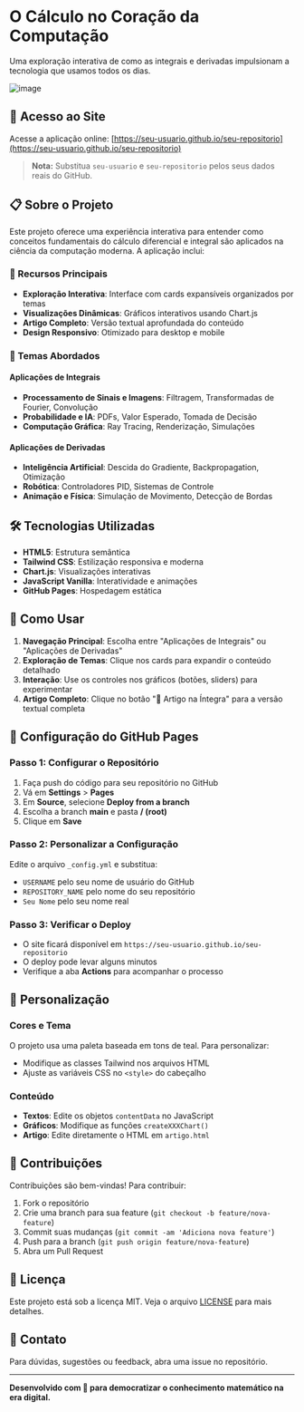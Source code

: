 # O Cálculo no Coração da Computação

Uma exploração interativa de como as integrais e derivadas impulsionam a tecnologia que usamos todos os dias.

![image](https://github.com/user-attachments/assets/f672b32f-9c41-4610-8bb1-4936469074f5)

## 🚀 Acesso ao Site

Acesse a aplicação online: [https://seu-usuario.github.io/seu-repositorio](https://seu-usuario.github.io/seu-repositorio)

> **Nota:** Substitua `seu-usuario` e `seu-repositorio` pelos seus dados reais do GitHub.

## 📋 Sobre o Projeto

Este projeto oferece uma experiência interativa para entender como conceitos fundamentais do cálculo diferencial e integral são aplicados na ciência da computação moderna. A aplicação inclui:

### 🎯 Recursos Principais

- **Exploração Interativa**: Interface com cards expansíveis organizados por temas
- **Visualizações Dinâmicas**: Gráficos interativos usando Chart.js
- **Artigo Completo**: Versão textual aprofundada do conteúdo
- **Design Responsivo**: Otimizado para desktop e mobile

### 🧮 Temas Abordados

#### Aplicações de Integrais
- **Processamento de Sinais e Imagens**: Filtragem, Transformadas de Fourier, Convolução
- **Probabilidade e IA**: PDFs, Valor Esperado, Tomada de Decisão
- **Computação Gráfica**: Ray Tracing, Renderização, Simulações

#### Aplicações de Derivadas
- **Inteligência Artificial**: Descida do Gradiente, Backpropagation, Otimização
- **Robótica**: Controladores PID, Sistemas de Controle
- **Animação e Física**: Simulação de Movimento, Detecção de Bordas

## 🛠️ Tecnologias Utilizadas

- **HTML5**: Estrutura semântica
- **Tailwind CSS**: Estilização responsiva e moderna
- **Chart.js**: Visualizações interativas
- **JavaScript Vanilla**: Interatividade e animações
- **GitHub Pages**: Hospedagem estática

## 📱 Como Usar

1. **Navegação Principal**: Escolha entre "Aplicações de Integrais" ou "Aplicações de Derivadas"
2. **Exploração de Temas**: Clique nos cards para expandir o conteúdo detalhado
3. **Interação**: Use os controles nos gráficos (botões, sliders) para experimentar
4. **Artigo Completo**: Clique no botão "📄 Artigo na Íntegra" para a versão textual completa

## 🚀 Configuração do GitHub Pages

### Passo 1: Configurar o Repositório

1. Faça push do código para seu repositório no GitHub
2. Vá em **Settings** > **Pages**
3. Em **Source**, selecione **Deploy from a branch**
4. Escolha a branch **main** e pasta **/ (root)**
5. Clique em **Save**

### Passo 2: Personalizar a Configuração

Edite o arquivo `_config.yml` e substitua:
- `USERNAME` pelo seu nome de usuário do GitHub
- `REPOSITORY_NAME` pelo nome do seu repositório
- `Seu Nome` pelo seu nome real

### Passo 3: Verificar o Deploy

- O site ficará disponível em `https://seu-usuario.github.io/seu-repositorio`
- O deploy pode levar alguns minutos
- Verifique a aba **Actions** para acompanhar o processo

## 🎨 Personalização

### Cores e Tema
O projeto usa uma paleta baseada em tons de teal. Para personalizar:
- Modifique as classes Tailwind nos arquivos HTML
- Ajuste as variáveis CSS no `<style>` do cabeçalho

### Conteúdo
- **Textos**: Edite os objetos `contentData` no JavaScript
- **Gráficos**: Modifique as funções `createXXXChart()` 
- **Artigo**: Edite diretamente o HTML em `artigo.html`

## 🤝 Contribuições

Contribuições são bem-vindas! Para contribuir:

1. Fork o repositório
2. Crie uma branch para sua feature (`git checkout -b feature/nova-feature`)
3. Commit suas mudanças (`git commit -am 'Adiciona nova feature'`)
4. Push para a branch (`git push origin feature/nova-feature`)
5. Abra um Pull Request

## 📄 Licença

Este projeto está sob a licença MIT. Veja o arquivo [LICENSE](LICENSE) para mais detalhes.

## 📧 Contato

Para dúvidas, sugestões ou feedback, abra uma issue no repositório.

---

**Desenvolvido com 💙 para democratizar o conhecimento matemático na era digital.**



